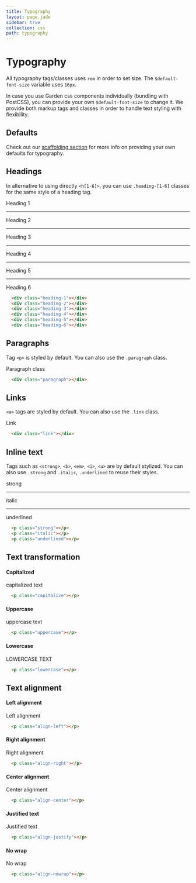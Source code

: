 ```yaml
---
title: Typography
layout: page.jade
sidebar: true
collection: css
path: typography
---
```


# Typography
All typography tags/classes uses `rem` in order to set size. The `$default-font-size` variable uses `16px`.

In case you use Garden css components individually (bundling with PostCSS), you can provide your own `$default-font-size` to change it.
We provide both markup tags and classes in order to handle text styling with flexibility.

## Defaults
Check out our [scaffolding section](scaffolding.md) for more info on providing your own defaults for typography.

## Headings

In alternative to using directly `<h[1-6]>`, you can use `.heading-[1-6]` classes for the same style of a heading tag.

<div class="example">
  <div class="heading-1">Heading 1</div>

  <hr />

  <div class="heading-2">Heading 2</div>

  <hr />

  <div class="heading-3">Heading 3</div>

  <hr />

  <div class="heading-4">Heading 4</div>

  <hr />

  <div class="heading-5">Heading 5</div>

  <hr />

  <div class="heading-6">Heading 6</div>
</div>

```html
  <div class="heading-1"></div>
  <div class="heading-2"></div>
  <div class="heading-3"></div>
  <div class="heading-4"></div>
  <div class="heading-5"></div>
  <div class="heading-6"></div>
```

## Paragraphs

Tag `<p>` is styled by default. You can also use the `.paragraph` class.

<div class="example">
  <div class="paragraph">Paragraph class</div>
</div>

```html
  <div class="paragraph"></div>
```

## Links

`<a>` tags are styled by default. You can also use the `.link` class.

<div class="example">
  <div class="link">Link</div>
</div>

```html
  <div class="link"></div>
```

## Inline text

Tags such as `<strong>`, `<b>`, `<em>`, `<i>`, `<u>` are by default stylized. You can also use `.strong` and `.italic`, `.underlined` to reuse their styles.

<div class="example">
  <div class="strong">strong</div>

  <hr>

  <div class="italic">italic</div>

  <hr>

  <div class="underlined">underlined</div>
</div>

```html
  <p class="strong"></p>
  <p class="italic"></p>
  <p class="underlined"></p>
```

## Text transformation


#### Capitalized
<div class="example">
  <p class="capitalize">capitalized text</p>
</div>

```html
  <p class="capitalize"></p>
```

#### Uppercase
<div class="example">
  <p class="uppercase">uppercase text</p>
</div>

```html
  <p class="uppercase"></p>
```

#### Lowercase
<div class="example">
  <p class="lowercase">LOWERCASE TEXT</p>
</div>

```html
  <p class="lowercase"></p>
```

## Text alignment

#### Left alignment
<div class="example">
  <p class="align-left">Left alignment</p>

</div>

```html
  <p class="align-left"></p>
```

#### Right alignment
<div class="example">
  <p class="align-right">Right alignment</p>
</div>

```html
  <p class="align-right"></p>
```

#### Center alignment
<div class="example">
  <p class="align-center">Center alignment</p>
</div>

```html
  <p class="align-center"></p>
```

#### Justified text
<div class="example">
  <p class="align-justify">Justified text</p>
</div>

```html
  <p class="align-justify"></p>
```

#### No wrap
<div class="example">
  <p class="align-nowrap">No wrap</p>
</div>

```html
  <p class="align-nowrap"></p>
```
